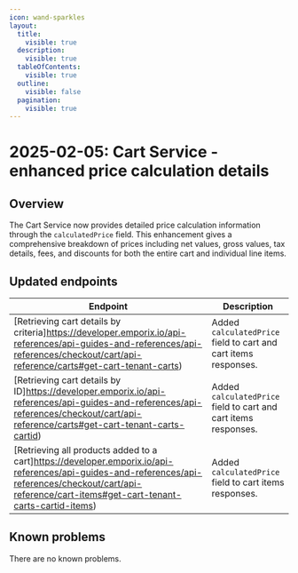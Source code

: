 ```yaml
---
icon: wand-sparkles
layout:
  title:
    visible: true
  description:
    visible: true
  tableOfContents:
    visible: true
  outline:
    visible: false
  pagination:
    visible: true
---
```


# 2025-02-05: Cart Service - enhanced price calculation details

## Overview

The Cart Service now provides detailed price calculation information through the `calculatedPrice` field. This enhancement gives a comprehensive breakdown of prices including net values, gross values, tax details, fees, and discounts for both the entire cart and individual line items.

## Updated endpoints

| Endpoint | Description |
|----------|-------------|
| [Retrieving cart details by criteria]https://developer.emporix.io/api-references/api-guides-and-references/api-references/checkout/cart/api-reference/carts#get-cart-tenant-carts) | Added `calculatedPrice` field to cart and cart items responses. |
| [Retrieving cart details by ID]https://developer.emporix.io/api-references/api-guides-and-references/api-references/checkout/cart/api-reference/carts#get-cart-tenant-carts-cartid) | Added `calculatedPrice` field to cart and cart items responses. |
| [Retrieving all products added to a cart]https://developer.emporix.io/api-references/api-guides-and-references/api-references/checkout/cart/api-reference/cart-items#get-cart-tenant-carts-cartid-items) | Added `calculatedPrice` field to cart items responses. |

## Known problems

There are no known problems.
